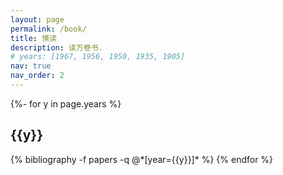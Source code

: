 ```yaml
---
layout: page
permalink: /book/
title: 愫读
description: 读万卷书.
# years: [1967, 1956, 1950, 1935, 1905]
nav: true
nav_order: 2
---
```

<!-- _pages/publications.md -->

<div class="publications">
{%- for y in page.years %}
  <h2 class="year">{{y}}</h2>
  {% bibliography -f papers -q @*[year={{y}}]* %}
{% endfor %}
</div>
